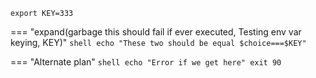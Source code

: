 ```shell
export KEY=333
```

=== "expand(garbage this should fail if ever executed, Testing env var keying, KEY)"
    ```shell
    echo "These two should be equal $choice===$KEY"
    ```

=== "Alternate plan"
    ```shell
    echo "Error if we get here"
    exit 90
    ```
